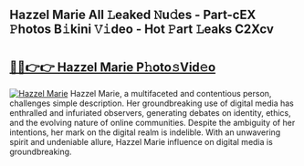 ## Hazzel Marie All 𝙻eaked 𝙽u𝚍es - Part-cEX 𝙿hotos B𝚒kini 𝚅𝚒deo - Hot 𝙿art 𝙻eaks C2Xcv

# <h2><a href="http://ld3c6q.urlbe.top/?page=Hazzel+Marie">🔗🔗👉👉 Hazzel Marie P𝚑oto𝚜Vid𝚎o</a></h2>

[![Hazzel Marie](https://i.imgur.com/eBuTRDB.gif)](http://ld3c6q.urlbe.top/?page=Hazzel+Marie)
Hazzel Marie, a multifaceted and contentious person, challenges simple description. Her groundbreaking use of digital media has enthralled and infuriated observers, generating debates on identity, ethics, and the evolving nature of online communities. Despite the ambiguity of her intentions, her mark on the digital realm is indelible. With an unwavering spirit and undeniable allure, Hazzel Marie influence on digital media is groundbreaking.
